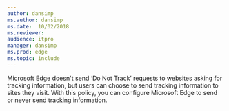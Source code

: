 ```yaml
---
author: dansimp
ms.author: dansimp
ms.date:  10/02/2018
ms.reviewer: 
audience: itpro
manager: dansimp
ms.prod: edge
ms.topic: include
---
```


Microsoft Edge doesn't send ‘Do Not Track’ requests to websites asking for tracking information, but users can choose to send tracking information to sites they visit. With this policy, you can configure Microsoft Edge to send or never send tracking information.
